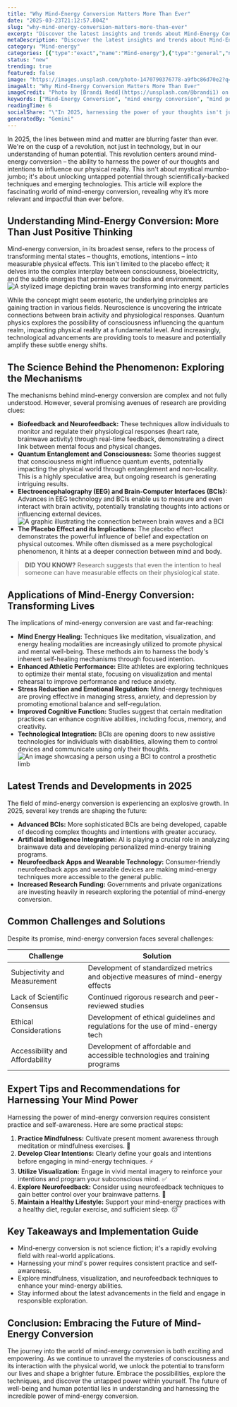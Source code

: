 ```yaml
---
title: "Why Mind-Energy Conversion Matters More Than Ever"
date: "2025-03-23T21:12:57.804Z"
slug: "why-mind-energy-conversion-matters-more-than-ever"
excerpt: "Discover the latest insights and trends about Mind-Energy Conversion. This comprehensive guide covers everything you need to know about Mind-Energy Conversion in 2025."
metaDescription: "Discover the latest insights and trends about Mind-Energy Conversion. This comprehensive guide covers everything you need to know about Mind-Energy Convers..."
category: "Mind-energy"
categories: [{"type":"exact","name":"Mind-energy"},{"type":"general","name":"Neuroscience"},{"type":"medium","name":"Biophysics"},{"type":"specific","name":"Brain-Computer Interfaces"},{"type":"niche","name":"Neural Decoding"}]
status: "new"
trending: true
featured: false
image: "https://images.unsplash.com/photo-1470790376778-a9fbc86d70e2?q=85&w=1200&fit=max&fm=webp&auto=compress"
imageAlt: "Why Mind-Energy Conversion Matters More Than Ever"
imageCredit: "Photo by [Brandi Redd](https://unsplash.com/@brandi1) on Unsplash"
keywords: ["Mind-Energy Conversion", "mind energy conversion", "mind power energy", "convert thoughts to energy", "mind energy healing", "how to convert mind energy", "mind energy techniques", "buy mind energy device", "mind energy conversion products", "mind energy conversion research"]
readingTime: 6
socialShare: "\"In 2025, harnessing the power of your thoughts isn't just wishful thinking – it's becoming a scientifically backed reality, opening doors to unprecedented levels of personal growth and well-being.\""
generatedBy: "Gemini"
---
```




In 2025, the lines between mind and matter are blurring faster than ever.  We're on the cusp of a revolution, not just in technology, but in our understanding of human potential.  This revolution centers around mind-energy conversion – the ability to harness the power of our thoughts and intentions to influence our physical reality.  This isn't about mystical mumbo-jumbo; it's about unlocking untapped potential through scientifically-backed techniques and emerging technologies. This article will explore the fascinating world of mind-energy conversion, revealing why it’s more relevant and impactful than ever before.

## Understanding Mind-Energy Conversion: More Than Just Positive Thinking

Mind-energy conversion, in its broadest sense, refers to the process of transforming mental states – thoughts, emotions, intentions – into measurable physical effects.  This isn't limited to the placebo effect;  it delves into the complex interplay between consciousness, bioelectricity, and the subtle energies that permeate our bodies and environment.  ![A stylized image depicting brain waves transforming into energy particles](https://images.unsplash.com/photo-1451187580459-43490279c0fa?q=85&w=1200&fit=max&fm=webp&auto=compress)

While the concept might seem esoteric, the underlying principles are gaining traction in various fields.  Neuroscience is uncovering the intricate connections between brain activity and physiological responses.  Quantum physics explores the possibility of consciousness influencing the quantum realm, impacting physical reality at a fundamental level.  And increasingly, technological advancements are providing tools to measure and potentially amplify these subtle energy shifts.

## The Science Behind the Phenomenon: Exploring the Mechanisms

The mechanisms behind mind-energy conversion are complex and not fully understood. However, several promising avenues of research are providing clues:

* **Biofeedback and Neurofeedback:** These techniques allow individuals to monitor and regulate their physiological responses (heart rate, brainwave activity) through real-time feedback, demonstrating a direct link between mental focus and physical changes.
* **Quantum Entanglement and Consciousness:** Some theories suggest that consciousness might influence quantum events, potentially impacting the physical world through entanglement and non-locality.  This is a highly speculative area, but ongoing research is generating intriguing results.
* **Electroencephalography (EEG) and Brain-Computer Interfaces (BCIs):**  Advances in EEG technology and BCIs enable us to measure and even interact with brain activity, potentially translating thoughts into actions or influencing external devices. ![A graphic illustrating the connection between brain waves and a BCI](https://images.unsplash.com/photo-1484417894907-623942c8ee29?q=85&w=1200&fit=max&fm=webp&auto=compress)
* **The Placebo Effect and its Implications:** The placebo effect demonstrates the powerful influence of belief and expectation on physical outcomes.  While often dismissed as a mere psychological phenomenon, it hints at a deeper connection between mind and body.

> **DID YOU KNOW?**  Research suggests that even the intention to heal someone can have measurable effects on their physiological state.

## Applications of Mind-Energy Conversion: Transforming Lives

The implications of mind-energy conversion are vast and far-reaching:

* **Mind Energy Healing:**  Techniques like meditation, visualization, and energy healing modalities are increasingly utilized to promote physical and mental well-being.  These methods aim to harness the body's inherent self-healing mechanisms through focused intention.
* **Enhanced Athletic Performance:**  Elite athletes are exploring techniques to optimize their mental state, focusing on visualization and mental rehearsal to improve performance and reduce anxiety.
* **Stress Reduction and Emotional Regulation:**  Mind-energy techniques are proving effective in managing stress, anxiety, and depression by promoting emotional balance and self-regulation.
* **Improved Cognitive Function:**  Studies suggest that certain meditation practices can enhance cognitive abilities, including focus, memory, and creativity.
* **Technological Integration:**  BCIs are opening doors to new assistive technologies for individuals with disabilities, allowing them to control devices and communicate using only their thoughts. ![An image showcasing a person using a BCI to control a prosthetic limb](https://images.unsplash.com/photo-1517976487492-5750f3195933?q=85&w=1200&fit=max&fm=webp&auto=compress)

## Latest Trends and Developments in 2025

The field of mind-energy conversion is experiencing an explosive growth.  In 2025, several key trends are shaping the future:

* **Advanced BCIs:**  More sophisticated BCIs are being developed, capable of decoding complex thoughts and intentions with greater accuracy.
* **Artificial Intelligence Integration:**  AI is playing a crucial role in analyzing brainwave data and developing personalized mind-energy training programs.
* **Neurofeedback Apps and Wearable Technology:**  Consumer-friendly neurofeedback apps and wearable devices are making mind-energy techniques more accessible to the general public.
* **Increased Research Funding:**  Governments and private organizations are investing heavily in research exploring the potential of mind-energy conversion.

## Common Challenges and Solutions

Despite its promise, mind-energy conversion faces several challenges:

| Challenge                     | Solution                                                                       |
|------------------------------|-------------------------------------------------------------------------------|
| Subjectivity and Measurement | Development of standardized metrics and objective measures of mind-energy effects |
| Lack of Scientific Consensus | Continued rigorous research and peer-reviewed studies                           |
| Ethical Considerations        | Development of ethical guidelines and regulations for the use of mind-energy tech |
| Accessibility and Affordability | Development of affordable and accessible technologies and training programs      |

## Expert Tips and Recommendations for Harnessing Your Mind Power

Harnessing the power of mind-energy conversion requires consistent practice and self-awareness.  Here are some practical steps:

1. **Practice Mindfulness:**  Cultivate present moment awareness through meditation or mindfulness exercises. 🔑
2. **Develop Clear Intentions:**  Clearly define your goals and intentions before engaging in mind-energy techniques. ⚡
3. **Utilize Visualization:**  Engage in vivid mental imagery to reinforce your intentions and program your subconscious mind. ✅
4. **Explore Neurofeedback:**  Consider using neurofeedback techniques to gain better control over your brainwave patterns.  🧠
5. **Maintain a Healthy Lifestyle:**  Support your mind-energy practices with a healthy diet, regular exercise, and sufficient sleep. 😴



## Key Takeaways and Implementation Guide

* Mind-energy conversion is not science fiction; it's a rapidly evolving field with real-world applications.
* Harnessing your mind's power requires consistent practice and self-awareness.
* Explore mindfulness, visualization, and neurofeedback techniques to enhance your mind-energy abilities.
* Stay informed about the latest advancements in the field and engage in responsible exploration.

## Conclusion: Embracing the Future of Mind-Energy Conversion

The journey into the world of mind-energy conversion is both exciting and empowering.  As we continue to unravel the mysteries of consciousness and its interaction with the physical world, we unlock the potential to transform our lives and shape a brighter future.  Embrace the possibilities, explore the techniques, and discover the untapped power within yourself.  The future of well-being and human potential lies in understanding and harnessing the incredible power of mind-energy conversion.

